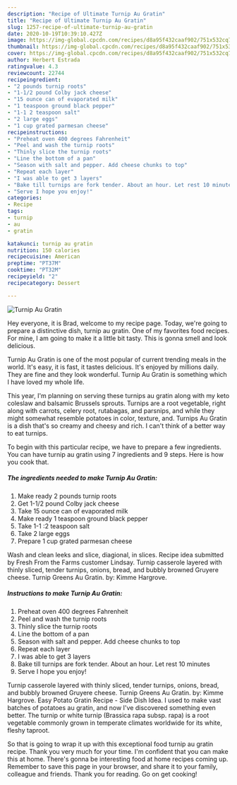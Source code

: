 ```yaml
---
description: "Recipe of Ultimate Turnip Au Gratin"
title: "Recipe of Ultimate Turnip Au Gratin"
slug: 1257-recipe-of-ultimate-turnip-au-gratin
date: 2020-10-19T10:39:10.427Z
image: https://img-global.cpcdn.com/recipes/d8a95f432caaf902/751x532cq70/turnip-au-gratin-recipe-main-photo.jpg
thumbnail: https://img-global.cpcdn.com/recipes/d8a95f432caaf902/751x532cq70/turnip-au-gratin-recipe-main-photo.jpg
cover: https://img-global.cpcdn.com/recipes/d8a95f432caaf902/751x532cq70/turnip-au-gratin-recipe-main-photo.jpg
author: Herbert Estrada
ratingvalue: 4.3
reviewcount: 22744
recipeingredient:
- "2 pounds turnip roots"
- "1-1/2 pound Colby jack cheese"
- "15 ounce can of evaporated milk"
- "1 teaspoon ground black pepper"
- "1-1 2 teaspoon salt"
- "2 large eggs"
- "1 cup grated parmesan cheese"
recipeinstructions:
- "Preheat oven 400 degrees Fahrenheit"
- "Peel and wash the turnip roots"
- "Thinly slice the turnip roots"
- "Line the bottom of a pan"
- "Season with salt and pepper. Add cheese chunks to top"
- "Repeat each layer"
- "I was able to get 3 layers"
- "Bake till turnips are fork tender. About an hour. Let rest 10 minutes"
- "Serve I hope you enjoy!"
categories:
- Recipe
tags:
- turnip
- au
- gratin

katakunci: turnip au gratin 
nutrition: 150 calories
recipecuisine: American
preptime: "PT37M"
cooktime: "PT32M"
recipeyield: "2"
recipecategory: Dessert

---
```



![Turnip Au Gratin](https://img-global.cpcdn.com/recipes/d8a95f432caaf902/751x532cq70/turnip-au-gratin-recipe-main-photo.jpg)

Hey everyone, it is Brad, welcome to my recipe page. Today, we're going to prepare a distinctive dish, turnip au gratin. One of my favorites food recipes. For mine, I am going to make it a little bit tasty. This is gonna smell and look delicious.

Turnip Au Gratin is one of the most popular of current trending meals in the world. It's easy, it is fast, it tastes delicious. It's enjoyed by millions daily. They are fine and they look wonderful. Turnip Au Gratin is something which I have loved my whole life.

This year, I&#39;m planning on serving these turnips au gratin along with my keto coleslaw and balsamic Brussels sprouts. Turnips are a root vegetable, right along with carrots, celery root, rutabagas, and parsnips, and while they might somewhat resemble potatoes in color, texture, and. Turnips Au Gratin is a dish that&#39;s so creamy and cheesy and rich. I can&#39;t think of a better way to eat turnips.


To begin with this particular recipe, we have to prepare a few ingredients. You can have turnip au gratin using 7 ingredients and 9 steps. Here is how you cook that.

<!--inarticleads1-->

##### The ingredients needed to make Turnip Au Gratin:

1. Make ready 2 pounds turnip roots
1. Get 1-1/2 pound Colby jack cheese
1. Take 15 ounce can of evaporated milk
1. Make ready 1 teaspoon ground black pepper
1. Take 1-1 :2 teaspoon salt
1. Take 2 large eggs
1. Prepare 1 cup grated parmesan cheese


Wash and clean leeks and slice, diagional, in slices. Recipe idea submitted by Fresh From the Farms customer Lindsay. Turnip casserole layered with thinly sliced, tender turnips, onions, bread, and bubbly browned Gruyere cheese. Turnip Greens Au Gratin. by: Kimme Hargrove. 

<!--inarticleads2-->

##### Instructions to make Turnip Au Gratin:

1. Preheat oven 400 degrees Fahrenheit
1. Peel and wash the turnip roots
1. Thinly slice the turnip roots
1. Line the bottom of a pan
1. Season with salt and pepper. Add cheese chunks to top
1. Repeat each layer
1. I was able to get 3 layers
1. Bake till turnips are fork tender. About an hour. Let rest 10 minutes
1. Serve I hope you enjoy!


Turnip casserole layered with thinly sliced, tender turnips, onions, bread, and bubbly browned Gruyere cheese. Turnip Greens Au Gratin. by: Kimme Hargrove. Easy Potato Gratin Recipe - Side Dish Idea. I used to make vast batches of potatoes au gratin, and now I&#39;ve discovered something even better. The turnip or white turnip (Brassica rapa subsp. rapa) is a root vegetable commonly grown in temperate climates worldwide for its white, fleshy taproot. 

So that is going to wrap it up with this exceptional food turnip au gratin recipe. Thank you very much for your time. I'm confident that you can make this at home. There's gonna be interesting food at home recipes coming up. Remember to save this page in your browser, and share it to your family, colleague and friends. Thank you for reading. Go on get cooking!
